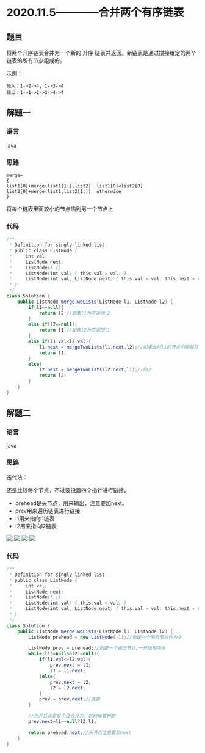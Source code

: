 # 2020.11.5————合并两个有序链表
## 题目

将两个升序链表合并为一个新的 升序 链表并返回。新链表是通过拼接给定的两个链表的所有节点组成的。 

示例：
```
输入：1->2->4, 1->3->4
输出：1->1->2->3->4->4
```
## 解题一
### 语言
java
### 思路
```
merge=
{ 
list1[0]+merge(list1[1:],list2)  list1[0]<list2[0]
list2[0]+merge(list1,list2[1:])  otherwise
}
```
将每个链表里面较小的节点插到另一个节点上
### 代码
```java
/**
 * Definition for singly-linked list.
 * public class ListNode {
 *     int val;
 *     ListNode next;
 *     ListNode() {}
 *     ListNode(int val) { this.val = val; }
 *     ListNode(int val, ListNode next) { this.val = val; this.next = next; }
 * }
 */
class Solution {
    public ListNode mergeTwoLists(ListNode l1, ListNode l2) {
        if(l1==null){
            return l2;//如果l1为空返回l2
        }
        else if(l2==null){
            return l1;//如果l2为空返回l1
        }
        else if(l1.val<l2.val){
            l1.next = mergeTwoLists(l1.next,l2);//如果此时l1的节点小那就将l1这个节点与另一个合并
            return l1;
        }
        else{
            l2.next = mergeTwoLists(l2.next,l1);//同上
            return l2;
        }
    }
}
```
## 解题二
### 语言 
java
### 思路
迭代法：

还是比较每个节点，不过要设置四个指针进行链接。

- prehead是头节点，用来输出，注意要加next。
- prev用来遍历链表进行链接
- l1用来指向l1链表
- l2用来指向l2链表

![](https://assets.leetcode-cn.com/solution-static/21/5.PNG)
![](https://assets.leetcode-cn.com/solution-static/21/6.PNG)
![](https://assets.leetcode-cn.com/solution-static/21/7.PNG)
![](https://assets.leetcode-cn.com/solution-static/21/8.PNG)

### 代码
```java
/**
 * Definition for singly-linked list.
 * public class ListNode {
 *     int val;
 *     ListNode next;
 *     ListNode() {}
 *     ListNode(int val) { this.val = val; }
 *     ListNode(int val, ListNode next) { this.val = val; this.next = next; }
 * }
 */
class Solution {
    public ListNode mergeTwoLists(ListNode l1, ListNode l2) {
        ListNode prehead = new ListNode(-1);//创建一个哨兵节点作为头

        ListNode prev = prehead;//创建一个遍历节点,一开始指向头
        while(l1!=null&&l2!=null){
            if(l1.val<=l2.val){
                prev.next = l1;
                l1 = l1.next;
            }else{
                prev.next = l2;
                l2 = l2.next;
            }
            prev = prev.next;//连接
        }

        //合并后肯定有个没合并完，这时候要判断
        prev.next=l1==null?l2:l1;

        return prehead.next;//头节点注意要加next
    }
}
```
